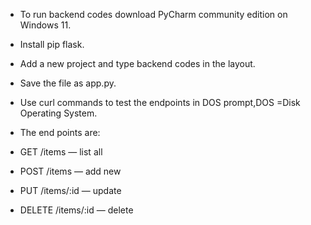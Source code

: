 - To run backend codes download PyCharm community edition on Windows 11.
- Install pip flask.
- Add a new project and type backend codes in the layout.
- Save the file as app.py.
- Use curl commands to test the endpoints in DOS prompt,DOS =Disk Operating System.
- The end points are:
- GET /items — list all


- POST /items — add new


- PUT /items/:id — update


- DELETE /items/:id — delete
